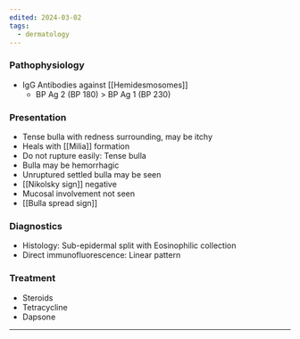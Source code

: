 ```yaml
---
edited: 2024-03-02
tags:
  - dermatology
---
```

### Pathophysiology
- IgG Antibodies against [[Hemidesmosomes]]
	- BP Ag 2 (BP 180) > BP Ag 1 (BP 230)

### Presentation
- Tense bulla with redness surrounding, may be itchy  
- Heals with [[Milia]] formation 
- Do not rupture easily: Tense bulla
- Bulla may be hemorrhagic
- Unruptured settled bulla may be seen 
- [[Nikolsky sign]] negative 
- Mucosal involvement not seen 
- [[Bulla spread sign]]

### Diagnostics
- Histology: Sub-epidermal split with Eosinophilic collection
- Direct immunofluorescence: Linear pattern 

### Treatment
- Steroids
- Tetracycline
- Dapsone 

---

